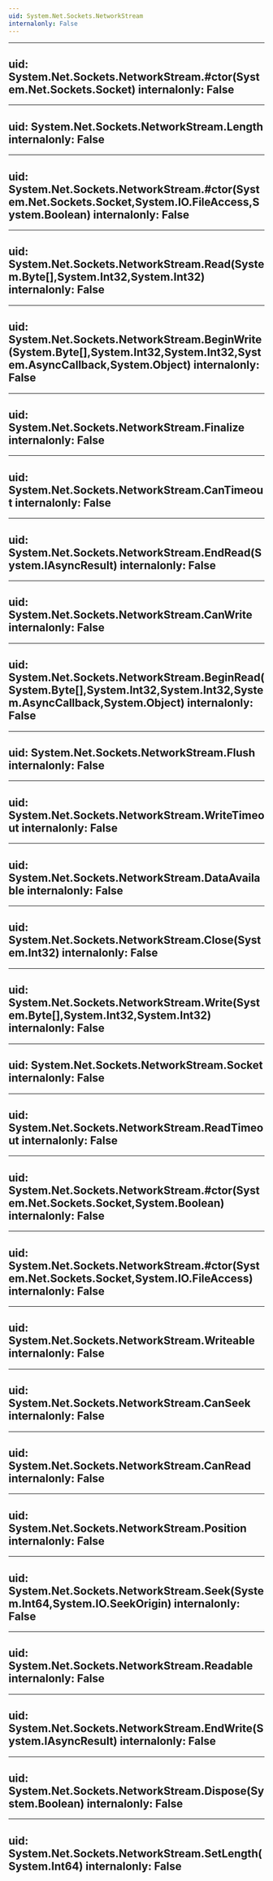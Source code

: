 ```yaml
---
uid: System.Net.Sockets.NetworkStream
internalonly: False
---
```


---
uid: System.Net.Sockets.NetworkStream.#ctor(System.Net.Sockets.Socket)
internalonly: False
---

---
uid: System.Net.Sockets.NetworkStream.Length
internalonly: False
---

---
uid: System.Net.Sockets.NetworkStream.#ctor(System.Net.Sockets.Socket,System.IO.FileAccess,System.Boolean)
internalonly: False
---

---
uid: System.Net.Sockets.NetworkStream.Read(System.Byte[],System.Int32,System.Int32)
internalonly: False
---

---
uid: System.Net.Sockets.NetworkStream.BeginWrite(System.Byte[],System.Int32,System.Int32,System.AsyncCallback,System.Object)
internalonly: False
---

---
uid: System.Net.Sockets.NetworkStream.Finalize
internalonly: False
---

---
uid: System.Net.Sockets.NetworkStream.CanTimeout
internalonly: False
---

---
uid: System.Net.Sockets.NetworkStream.EndRead(System.IAsyncResult)
internalonly: False
---

---
uid: System.Net.Sockets.NetworkStream.CanWrite
internalonly: False
---

---
uid: System.Net.Sockets.NetworkStream.BeginRead(System.Byte[],System.Int32,System.Int32,System.AsyncCallback,System.Object)
internalonly: False
---

---
uid: System.Net.Sockets.NetworkStream.Flush
internalonly: False
---

---
uid: System.Net.Sockets.NetworkStream.WriteTimeout
internalonly: False
---

---
uid: System.Net.Sockets.NetworkStream.DataAvailable
internalonly: False
---

---
uid: System.Net.Sockets.NetworkStream.Close(System.Int32)
internalonly: False
---

---
uid: System.Net.Sockets.NetworkStream.Write(System.Byte[],System.Int32,System.Int32)
internalonly: False
---

---
uid: System.Net.Sockets.NetworkStream.Socket
internalonly: False
---

---
uid: System.Net.Sockets.NetworkStream.ReadTimeout
internalonly: False
---

---
uid: System.Net.Sockets.NetworkStream.#ctor(System.Net.Sockets.Socket,System.Boolean)
internalonly: False
---

---
uid: System.Net.Sockets.NetworkStream.#ctor(System.Net.Sockets.Socket,System.IO.FileAccess)
internalonly: False
---

---
uid: System.Net.Sockets.NetworkStream.Writeable
internalonly: False
---

---
uid: System.Net.Sockets.NetworkStream.CanSeek
internalonly: False
---

---
uid: System.Net.Sockets.NetworkStream.CanRead
internalonly: False
---

---
uid: System.Net.Sockets.NetworkStream.Position
internalonly: False
---

---
uid: System.Net.Sockets.NetworkStream.Seek(System.Int64,System.IO.SeekOrigin)
internalonly: False
---

---
uid: System.Net.Sockets.NetworkStream.Readable
internalonly: False
---

---
uid: System.Net.Sockets.NetworkStream.EndWrite(System.IAsyncResult)
internalonly: False
---

---
uid: System.Net.Sockets.NetworkStream.Dispose(System.Boolean)
internalonly: False
---

---
uid: System.Net.Sockets.NetworkStream.SetLength(System.Int64)
internalonly: False
---
